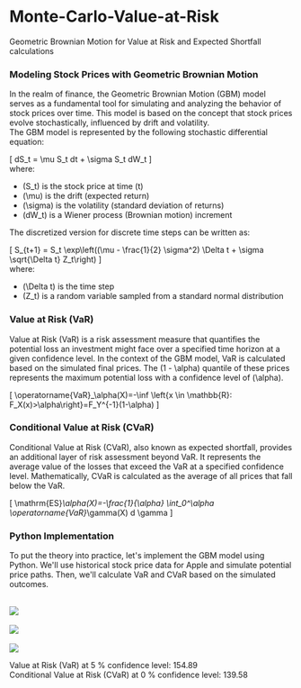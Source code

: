 # Monte-Carlo-Value-at-Risk
Geometric Brownian Motion for Value at Risk and Expected Shortfall calculations
<h3>Modeling Stock Prices with Geometric Brownian Motion</h3>

In the realm of finance, the Geometric Brownian Motion (GBM) model serves as a fundamental tool for simulating and 
analyzing the behavior of stock prices over time. This model is based on the concept that stock prices evolve stochastically, 
influenced by drift and volatility.
<br>
The GBM model is represented by the following stochastic differential equation:

\[
dS_t = \mu S_t dt + \sigma S_t dW_t
\]
<br>
where:<br>
- \(S_t\) is the stock price at time \(t\)<br>
- \(\mu\) is the drift (expected return)<br>
- \(\sigma\) is the volatility (standard deviation of returns)<br>
- \(dW_t\) is a Wiener process (Brownian motion) increment<br>

The discretized version for discrete time steps can be written as:

\[
S_{t+1} = S_t \exp\left((\mu - \frac{1}{2} \sigma^2) \Delta t + \sigma \sqrt{\Delta t} Z_t\right)
\]
<br>
where:<br>
- \(\Delta t\) is the time step<br>
- \(Z_t\) is a random variable sampled from a standard normal distribution<br>

<h3>Value at Risk (VaR)</h3>

Value at Risk (VaR) is a risk assessment measure that quantifies the potential loss an investment might face over a specified 
time horizon at a given confidence level. In the context of the GBM model, VaR is calculated based on the simulated final prices.
 The \(1 - \alpha\) quantile of these prices represents the maximum potential loss with a confidence level of \(\alpha\).

\[
\operatorname{VaR}_\alpha(X)=-\inf \left\{x \in \mathbb{R}: F_X(x)>\alpha\right\}=F_Y^{-1}(1-\alpha)
\]

<h3>Conditional Value at Risk (CVaR)</h3>

Conditional Value at Risk (CVaR), also known as expected shortfall, provides an additional layer of risk assessment beyond VaR.
 It represents the average value of the losses that exceed the VaR at a specified confidence level. Mathematically, CVaR is 
 calculated as the average of all prices that fall below the VaR.

\[
\mathrm{ES}_\alpha(X)=-\frac{1}{\alpha} \int_0^\alpha \operatorname{VaR}_\gamma(X) d \gamma
\]

<h3>Python Implementation</h3>

To put the theory into practice, let's implement the GBM model using Python. We'll use historical stock price data 
for Apple and simulate potential price paths. Then, we'll calculate VaR and CVaR based on the simulated outcomes.

<br><img src='img01.png'></img><br>
<br><img src='img02.png'></img><br>
<br><img src='img03.png'></img><br>

Value at Risk (VaR) at 5 % confidence level: 154.89<br>
Conditional Value at Risk (CVaR) at 0 % confidence level: 139.58
